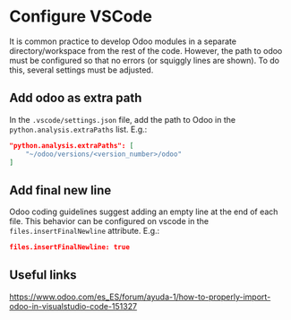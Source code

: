 # Configure VSCode
It is common practice to develop Odoo modules in a separate directory/workspace from the rest of the code. 
However, the path to odoo must be configured so that no errors (or squiggly lines are shown). To do this, several settings must be adjusted. 

## Add odoo as extra path
In the `.vscode/settings.json` file, add the path to Odoo in the `python.analysis.extraPaths` list. E.g.:
```json
"python.analysis.extraPaths": [
    "~/odoo/versions/<version_number>/odoo"
]
```

## Add final new line
Odoo coding guidelines suggest adding an empty line at the end of each file. This behavior can be configured on vscode in the `files.insertFinalNewline` attribute. E.g.:
```json
files.insertFinalNewline: true
```

## Useful links
https://www.odoo.com/es_ES/forum/ayuda-1/how-to-properly-import-odoo-in-visualstudio-code-151327
